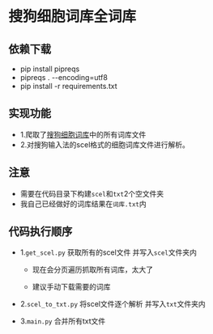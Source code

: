 # 搜狗细胞词库全词库

## 依赖下载

- pip install pipreqs
- pipreqs . --encoding=utf8
- pip install -r requirements.txt

## 实现功能

- 1.爬取了[搜狗细胞词库](https://pinyin.sogou.com/dict/)中的所有词库文件
- 2.对搜狗输入法的scel格式的细胞词库文件进行解析。

## 注意

- 需要在代码目录下构建`scel`和`txt`2个空文件夹
- 我自己已经做好的词库结果在`词库.txt`内

## 代码执行顺序

- 1.`get_scel.py` 获取所有的scel文件 并写入`scel`文件夹内
  
  - 现在会分页遍历抓取所有词库，太大了
    
  - 建议手动下载需要的词库
    
- 2.`scel_to_txt.py` 将scel文件逐个解析 并写入`txt`文件夹内
  
- 3.`main.py` 合并所有txt文件
